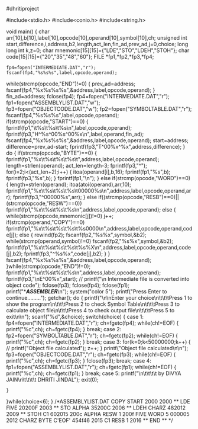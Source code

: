 #dhritiproject

#include<stdio.h>
#include<conio.h>
#include<string.h>

void main()
{
    char arr[10],b[10],label[10],opcode[10],operand[10],symbol[10],ch;
   unsigned int start,difference,i,address,b2,length,act_len,fin_ad,prev_ad,j=0,choice;
    long long int k,z=0;
    char mnemonic[15][15]={"LDE","STO","LDEH","STOH"};
    char code[15][15]={"20","35","48","60"};
    FILE *fp1,*fp2,*fp3,*fp4;

    fp4=fopen("INTERMEDIATE.DAT","r");
    fscanf(fp4,"%s%s%s",label,opcode,operand);

   while(strcmp(opcode,"END")!=0)
   {
    prev_ad=address;
    fscanf(fp4,"%x%s%s%s",&address,label,opcode,operand);
   }
   fin_ad=address;
   fclose(fp4);
   fp4=fopen("INTERMEDIATE.DAT","r");
   fp1=fopen("ASSEMBLYLIST.DAT","w");
   fp3=fopen("OBJECTCODE.DAT","w");
   fp2=fopen("SYMBOLTABLE.DAT","r");
   fscanf(fp4,"%s%s%s",label,opcode,operand);
   if(strcmp(opcode,"START")==0)
   {
     fprintf(fp1,"\t%s\t%s\t%s\n",label,opcode,operand);
     fprintf(fp3,"H^%s^00%s^00%x\n",label,operand,fin_ad);
     fscanf(fp4,"%x%s%s%s",&address,label,opcode,operand);
     start=address;
     difference=prev_ad-start;
     fprintf(fp3,"T^00%x^%x",address,difference);
   }
   do
   {
    if(strcmp(opcode,"BYTE")==0)
    {
     fprintf(fp1,"%x\t%s\t%s\t%s\t",address,label,opcode,operand);
     length=strlen(operand);
     act_len=length-3;
     fprintf(fp3,"^");
     for(i=2;i<(act_len+2);i++)
     {
      itoa(operand[i],b,16);
      fprintf(fp1,"%s",b);
      fprintf(fp3,"%s",b);
     }
     fprintf(fp1,"\n");
    }
    else if(strcmp(opcode,"WORD")==0)
    {
     length=strlen(operand);
     itoa(atoi(operand),arr,10);
     fprintf(fp1,"%x\t%s\t%s\t%s\t00000%s\n",address,label,opcode,operand,arr);
     fprintf(fp3,"^00000%s",arr);
    }
     else if((strcmp(opcode,"RESB")==0)||(strcmp(opcode,"RESW")==0))
     fprintf(fp1,"%x\t%s\t%s\t%s\n",address,label,opcode,operand);
     else
     {
      while(strcmp(opcode,mnemonic[j])!=0)
      j++;
      if(strcmp(operand,"COPY")==0)
       fprintf(fp1,"%x\t%s\t%s\t%s\t%s0000\n",address,label,opcode,operand,code[j]);
      else
      {
        rewind(fp2);
        fscanf(fp2,"%s%x",symbol,&b2);
        while(strcmp(operand,symbol)!=0)
        fscanf(fp2,"%s%x",symbol,&b2);
        fprintf(fp1,"%x\t%s\t%s\t%s\t%s%X\n",address,label,opcode,operand,code[j],b2);
        fprintf(fp3,"^%s%x",code[j],b2);
      }
     }
     fscanf(fp4,"%x%s%s%s",&address,label,opcode,operand);
   }while(strcmp(opcode,"END")!=0);
   fprintf(fp1,"%x\t%s\t%s\t%s\n",address,label,opcode,operand);
   fprintf(fp3,"\nE^00%x",start);
 // printf("\n Intermediate file is converted into object code");
  fclose(fp3);
  fclose(fp4);
  fclose(fp1);
      printf("************************************ASSEMBLER***********************************\n");
      system("color 5");
      printf("Press Enter to continue.........");
      getchar();
  do
  {
      printf("\n\nEnter your choice\n\t\t\tPress 1 to show the program\n\t\t\tPress 2 to check Symbol Table\n\t\t\tPress 3 to calculate object file\n\t\t\tPress 4 to check output file\n\t\t\tPress 5 to exit\n\n");
      scanf("%d",&choice);
      switch(choice)
      {
       case 1:
        fp4=fopen("INTERMEDIATE.DAT","r");
        ch=fgetc(fp4);
        while(ch!=EOF)
        {
         printf("%c",ch);
         ch=fgetc(fp4);
        }
        break;
       case 2:
          fp2=fopen("SYMBOLTABLE.DAT","r");
          ch=fgetc(fp2);
          while(ch!=EOF)
          {
           printf("%c",ch);
           ch=fgetc(fp2);
          }
          break;
      case 3:
        for(k=0;k<50000000;k++)
        {
         // printf("Object file calculated");
         z++;
        }
        printf("Object file calculated\n\n");
        fp3=fopen("OBJECTCODE.DAT","r");
        ch=fgetc(fp3);
        while(ch!=EOF)
        {
         printf("%c",ch);
         ch=fgetc(fp3);
        }
        fclose(fp3);
        break;
      case 4:
       fp1=fopen("ASSEMBLYLIST.DAT","r");
       ch=fgetc(fp1);
       while(ch!=EOF)
       {
        printf("%c",ch);
        ch=fgetc(fp1);
       }
        break;
      case 5:
        printf("\n\t\t\t\t by DIVYA JAIN\n\t\t\t\t    DHRITI JINDAL");
        exit(0);

    }

  }while(choice<6);
}
/*ASSEMBLYLIST.DAT
COPY	START	2000
2000	**	LDE	FIVE	20200F
2003	**	STO	ALPHA	35200C
2006	**	LDEH	CHARZ	482012
2009	**	STOH	C1	602015
200c	ALPHA	RESW	1
200f	FIVE	WORD	5	000005
2012	CHARZ	BYTE	C'EOF'	454f46
2015	C1	RESB	1
2016	**	END	**
*/
